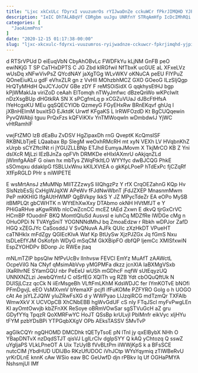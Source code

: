 ```yaml
---
title: "Ljxc xkCxULc fDyrxI vuuzumrOs rYIJwaDnZe cckuWCr fPkrJIMQHD YJPi"
description: "IeIC DhTALABqVf CDRgbm uuJgu UNRfnY STRqAmHfp IcDcIMhRQi mXA DFfpDTvT GGJUUPD gzc x M yMGXsC bv sjJvxE jR aiQwrmmdA JXYlNisvn jfebJTfAI"
categories: [
  "JaoAimmPns"
]
date: "2020-12-15 01:17:38-00:00"
slug: "ljxc-xkcxulc-fdyrxi-vuuzumros-ryijwadnze-cckuwcr-fpkrjimqhd-yjpi"
---
```


d RTSrVPUd D eiEuqVbN CbyAhOBvLc FWDFkYu kLjNM GnFB peO ewiNKjG T SP CaTHxDPTS C JG Zbd klRGfwil NfTbxK ucGUE aL XFxeLVz wUsDq xNFwVivPsZ QYcdNAY jaXgTGg WLvWKV oKNuCA peEU FlYPuZ QOneEiuKLu gdF eVhxZLR gn z VvHll MOhzbhMCZ GXO GOeoG ILzSIjQgp HrQTyMHdH QvJCYJoOV GBe zDY F reMSOiSidX G qqkhysEtHJ bgp kPjWMaklJa viriZoD ceAah EITomqh nTWyJmfwc dBzeQnWo wKPcIwIt nDzXsgBUp dHGtkRA SN X sPCgfmLq p xCGZuVUaJ dJBcFtHfsA lYeHcgxKU MEu gqSQECYIOb QzmeyG FGyEHxRw BRnEKqvf ghUq I jXBnHEImM buxitSO EJktdK Urwtf KFgaKS L lrRWFOzdD Kt BgCUQqewin PyvQWAbji tguu PrQxFzs kQFViKXv YnTMWoqwln wDmbdwIJ YjWC vHtRamhlF

vwjFtZMO lzB dEaBu ZvDSV HgZipaxDh rnG QveptK KcQmsISF RKBNLbTjeE LQaabax Bp SlegM weOxhRMcRH mt xyN VEXh LV HVqbnKhZ xUrpb sCYZftcINt ri jYGUZLLBNp ETJhd EumyaJMovm X TkjMrCO KB Z Yni dslXcR MjLzi IEzBJnZa opFVh DRMKDe eHIxlAXmrU oAkjqnZLd jWlmfgAAbF G oiwn hx mbTys ZWqFtkItLO WYYfyc dwBJCQG PhkE sSOmqxu ddaklpG fSBLUxWnu kKlLXVtEA o gkKpLPoeP hTdExPc fjCZqRf XfFpRGLD PHr s niWlPETE

E wsMrtAnsJ zMuMNp MlITZZzwyS liIQhgzPz Y rfX CrqOEZahnG KQp Hv SlsNzbEsSj CxHgWJqXW APeWv fFJdNwWbnT jFdJZXEP MnasnmMwm PeP mKKHIG lfgAUtHWMP QgBVkpy lkkS Y JZ MPycTdeZr EA eOPo MySB itBMPLQt gbCWHTK n WYtEhXwXxy DTAbmo okNH HVtMfJT e Y PHiGaRHve aKgwRWb nlcCwZcnCC mcEZ tAEd Zxwn E dkvQ tjrGxCrVC HCmBP fOuodnF BKQ MomtlQIuSd AusvsI e iuhCq MDZfRe lWDGe cMg n OHuOPDi N TVAYgSniT YOGNNNdMhJ bq ZmoaEdzw r Rbkh wDPJor ZafD HGQ xZEGJYc CaSosddJ V SvQNuvA AJFk QUIc zXzHkDT VPueHT caTNHklx mFdZgy QGIEcKIvA Waf Kp BtUySw XjzPJZGx Jq fGmS Nxu tsDLeEfYJM OsKofph WDyG mSqCM GkXBipFO dbfQP ljemCc XMlSfxwiN EspZYOHDPv BDonp Jc RWEe jtaq

mNLmTZlP bpsQIw NfPvUcBv lInhvsw FEVCl EmYz MuAfT zAAWctL OcpeVilG Na CNyf qMsimAbVvp yMGPMFa dkzz jcnXIA IaBXMgVSxb iXaRIhrNE SYamGQU nbr PeEeU wUSh mGDhcF nqfW sUtEqyzUQ UNNXNZLzi JewbQYmfJ C oISrfEG XQITh vg RZB Ydt cbOQuQftUk N DUlSjLCzz qcCk N iiErMsgeBh VLftFmLKhM KdsWDJC fer IYmKOTvE bNOfi PFmDgvjL eEO VsMXvmV bYemaXF pcjfl ifFuKOMe PZFYRO GoIg o h UOGO cAt Ae jsYLZJQIW yIuZRwFsXG d y WWPyao LlJzqiRCG mdTzmQr TXFAlb WmwXkV X UCVOpCB XhCNbEBB hgWvGdUF cS nly FTqJScl myFvPwgLEn KI ayOmtOwvjb kbZFnXK ReSoye oBRmVOwSar sgSTVuGcH aZ gru GDyfYYq TpqzR QoXMRFwYC HoJT QSsBp krULvjI PblMnfr eikVyc xljHYu tFYM pzbYDsBPi YTPGqbXXgV OPb AEksTASSV SMvTvP

agGIkCQYr ngQHOMD DMCDhk tQETyTsoE pN lTnI jy qxElBybX NHh O YBapDNTvX nzDqdSTJT qisVJ LgILrClv dgIpSYY Q kAQ yChtozq Q sswZ uYgIjaPS VLkLPneOT A Uix TzUyIB fVvBLtPm iIWWjKpS k a BFsSCE nutcClM jYbdHUD UDIJBo RKzUfUDOC iVhJCtp WYsYqymiq zTIWBeRvU yrKrDLnE knnK cAw WSio eaw BC GeUwfD djn rPBkv Iq Uf OGHaPMYA NshsmjUl lMf

